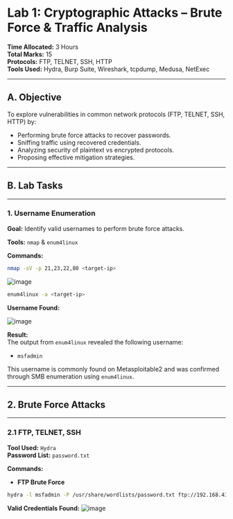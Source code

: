 # Lab 1: Cryptographic Attacks – Brute Force & Traffic Analysis

**Time Allocated:** 3 Hours  
**Total Marks:** 15  
**Protocols:** FTP, TELNET, SSH, HTTP  
**Tools Used:** Hydra, Burp Suite, Wireshark, tcpdump, Medusa, NetExec

---

## A. Objective

To explore vulnerabilities in common network protocols (FTP, TELNET, SSH, HTTP) by:

- Performing brute force attacks to recover passwords.
- Sniffing traffic using recovered credentials.
- Analyzing security of plaintext vs encrypted protocols.
- Proposing effective mitigation strategies.

---

## B. Lab Tasks

---

### 1. Username Enumeration

**Goal:** Identify valid usernames to perform brute force attacks.

**Tools:** `nmap` & `enum4linux`

**Commands:**
```bash
nmap -sV -p 21,23,22,80 <target-ip>
```

![image](https://github.com/user-attachments/assets/6d091b5a-a442-4d59-abbb-2ccec9e510b0)

```bash
enum4linux -a <target-ip>
```
**Username Found:**

![image](https://github.com/user-attachments/assets/43634cc6-0f64-4e6c-9266-0fb8b6bc5441)

**Result:**  
The output from `enum4linux` revealed the following username:

- `msfadmin`

This username is commonly found on Metasploitable2 and was confirmed through SMB enumeration using `enum4linux`.

---

## 2. Brute Force Attacks

---

### 2.1 FTP, TELNET, SSH

**Tool Used:** `Hydra`  
**Password List:** `password.txt`

**Commands:**

- **FTP Brute Force**
```bash
hydra -l msfadmin -P /usr/share/wordlists/password.txt ftp://192.168.43.137
```
 **Valid Credentials Found:**
![image](https://github.com/user-attachments/assets/411949ea-00e7-4afa-afa9-306550ba8580)

